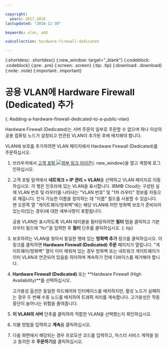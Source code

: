 ```yaml
---

copyright:
  years: 2017,2018
lastupdated: "2018-11-30"

keywords: vlan, add

subcollection: hardware-firewall-dedicated

---
```


{:shortdesc: .shortdesc}
{:new_window: target="_blank"}
{:codeblock: .codeblock}
{:pre: .pre}
{:screen: .screen}
{:tip: .tip}
{:download: .download}
{:note: .note}
{:important: .important}

# 공용 VLAN에 Hardware Firewall (Dedicated) 추가
{: #adding-a-hardware-firewall-dedicated-to-a-public-vlan}

Hardware Firewall (Dedicated)는 서버 주문의 일부로 주문할 수 없으며 하나 이상의 공용 컴퓨팅 노드가 설정되고 연관된 VLAN이 추가된 후에 배치해야 합니다.

VLAN에 보호를 추가하려면 VLAN 페이지에서 Hardware Firewall (Dedicated)를 주문하십시오.

1. 브라우저에서 [고객 포털 ![외부 링크 아이콘](../../icons/launch-glyph.svg "외부 링크 아이콘")](https://control.softlayer.com/){: new_window}을 열고 계정에 로그인하십시오.
2. 고객 포털 탐색에서 **네트워크 > IP 관리 > VLAN**을 선택하고 VLAN 페이지로 이동하십시오. 각 행은 인프라에 있는 VLAN을 표시합니다. IBM© Cloud는 구성된 실제 VLAN 번호 및 라우터를 나타내는 "VLAN 번호" 및 "1차 라우터" 정보를 자동으로 채웁니다. 인식 가능한 이름을 정의하는 데 "이름" 필드를 사용할 수 있습니다. 맨 오른쪽 열 "게이트웨이/방화벽"에는 해당 VLAN에 어떤 방화벽 보호가 준비되어 있는지(있는 경우)에 대한 세부사항이 포함됩니다.

	공용 VLAN만 표시하도록 VLAN 테이블을 필터링하려면 **필터** 탭을 클릭하고 기본 라우터 필드에 "fcr"을 입력한 후 **필터** 단추를 클릭하십시오.
  {: tip}
  
3. 보호하려는 VLAN을 찾아서 동일한 행에 있는 **방화벽 추가** 링크를 클릭하십시오. 이 링크를 클릭하면 **Hardware Firewall (Dedicated) 주문** 페이지가 열립니다. "게이트웨이/방화벽" 열이 이미 채워져 있는 경우 방화벽 또는 네트워크 게이트웨이가 이미 VLAN과 연관되어 있음을 의미하며 계속하기 전에 디바이스를 제거해야 합니다.
4. **Hardware Firewall (Dedicated)** 또는 **Hardware Firewall (High Availability)**를 선택하십시오.

	고가용성 옵션은 동일한 하드웨어와 인터페이스를 배치하지만, 활성 노드가 실패하는 경우 두 번째 수동 노드를 배치하여 트래픽 처리를 계속합니다. 고가용성은 작동 중단이 늘어나는 위험을 줄여줍니다.

5. **이 VLAN의 서버** 단추를 클릭하여 적합한 VLAN을 선택했는지 확인하십시오.
6. 지불 방법을 입력하고 **계속**을 클릭하십시오.
7. 다음 화면에서 해당되는 경우 프로모션 코드를 입력하고, 마스터 서비스 계약을 읽고 동의한 후 **주문하기**를 클릭하십시오.
